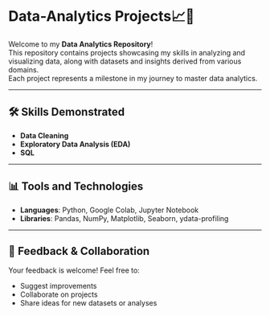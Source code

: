# Data-Analytics Projects📈🚀

Welcome to my **Data Analytics Repository**!  
This repository contains projects showcasing my skills in analyzing and visualizing data, along with datasets and insights derived from various domains.  
Each project represents a milestone in my journey to master data analytics.

---

## 🛠️ Skills Demonstrated
- **Data Cleaning**
- **Exploratory Data Analysis (EDA)**
- **SQL**

---

## 📊 Tools and Technologies
- **Languages**: Python, Google Colab, Jupyter Notebook
- **Libraries**: Pandas, NumPy, Matplotlib, Seaborn, ydata-profiling

---

## 🤝 Feedback & Collaboration

Your feedback is welcome! Feel free to:
- Suggest improvements  
- Collaborate on projects  
- Share ideas for new datasets or analyses
